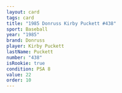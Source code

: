 ```yaml
---
layout: card
tags: card
title: "1985 Donruss Kirby Puckett #438"
sport: Baseball
year: "1985"
brand: Donruss
player: Kirby Puckett
lastName: Puckett
number: "438"
isRookie: true
condition: PSA 8
value: 22
order: 10
---
```

